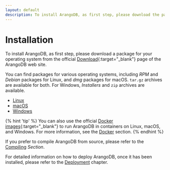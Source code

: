 ```yaml
---
layout: default
description: To install ArangoDB, as first step, please download the package for your OperatingSystem from the official Download page of the ArangoDB web site
---
```

Installation
============

To install ArangoDB, as first step, please download a package for your operating
system from the official [Download](https://www.arangodb.com/download){:target="_blank"}
page of the ArangoDB web site.

You can find packages for various operating systems, including _RPM_ and _Debian_
packages for Linux, and _dmg_ packages for macOS. `tar.gz` archives are available
for both. For Windows, _Installers_ and `zip` archives are available.

- [Linux](installation-linux.html)
- [macOS](installation-mac-osx.html)
- [Windows](installation-windows.html)

{% hint 'tip' %}
You can also use the official [Docker images](https://hub.docker.com/_/arangodb/){:target="_blank"}
to run ArangoDB in containers on Linux, macOS, and Windows. For more information,
see the [Docker](install-with-docker.html) section.
{% endhint %}

If you prefer to compile ArangoDB from source, please refer to the [Compiling](installation-compiling.html)
_Section_.

For detailed information on how to deploy ArangoDB, once it has been installed,
please refer to the [Deployment](architecture-deployment-modes.html) chapter.
